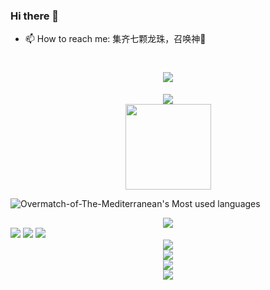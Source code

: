 ### Hi there 👋
- 📫 How to reach me: 集齐七颗龙珠，召唤神🐉
<!--
**Overmatch-of-The-Mediterranean/Overmatch-of-The-Mediterranean** is a ✨ _special_ ✨ repository because its `README.md` (this file) appears on your GitHub profile.

Here are some ideas to get you started:

- 🔭 I’m currently working on ...
- 🌱 I’m currently learning ...
- 👯 I’m looking to collaborate on ...
- 🤔 I’m looking for help with ...
- 💬 Ask me about ...
- 📫 How to reach me: ...
- 😄 Pronouns: ...
- ⚡ Fun fact: ...
-->
<!-- 贪吃蛇 -->
<!-- <img src="./assets/github-contribution-grid-snake.svg" alt=""> -->

<!-- 打字特效 -->
<h1 align="center">
  <a href="https://sunguoqi.com/">
    <img src="https://readme-typing-svg.herokuapp.com/?lines=%22Hello%2C%20HAIR!%22;头发还有很多，继续加油！！!&center=true&size=27">
  </a>
</h1>

<!-- Metrics（GitHub 信息统计） -->
<div align="center">
    <img src="https://metrics.lecoq.io/Overmatch-of-The-Mediterranean?template=classic&config.timezone=Asia%2FShanghai">
</div>

<!-- GitHub Stats Card（GitHub 统计卡片） -->
<div align="center">
    <img height="137px" src="https://github-readme-stats.vercel.app/api?username=Overmatch-of-The-Mediterranean&hide_title=true&hide_border=true&show_icons=trueline_height=21&text_color=000&icon_color=000&bg_color=0,ea6161,ffc64d,fffc4d,52fa5a&theme=graywhite" />
</div>

<!-- Most used languages（使用语言统计） -->
![Overmatch-of-The-Mediterranean's Most used languages](https://github-readme-stats.vercel.app/api/top-langs/?username=Overmatch-of-The-Mediterranean&layout=compact&hide_border=true&langs_count=10)

<!-- Github Profile Trophy（GitHub 资料奖杯） -->
<div align="center">
  <img  src="https://github-profile-trophy.vercel.app/?username=sun0225SUN&theme=gruvbox&row=1&column=7&no-frame=true&no-bg=true" />
</div>

<!-- Shields.io（GitHub 徽章） -->
<span >
	<img  src="https://img.shields.io/badge/-HTML5-E34F26?style=flat-square&logo=html5&logoColor=white" />
	<img  src="https://img.shields.io/badge/-CSS3-1572B6?style=flat-square&logo=css3" />
	<img  src="https://img.shields.io/badge/-JavaScript-oringe?style=flat-square&logo=javascript" />
</span>

<!-- Visitor Badge（GitHub 访客徽章） -->
<div align="center">
    <img  src="https://visitor-badge.glitch.me/badge?page_id=sun0225SUN" />
</div>

<!-- GitHub Readme Activity Graph （GitHub 活动统计图） -->
<div align="center">
    <img src="https://activity-graph.herokuapp.com/graph?username=Overmatch-of-The-Mediterranean&theme=xcode" />
</div>

<!-- 社交统计 -->
<div align="center">
    <img src="https://stats.justsong.cn/api/github?username=Overmatch-of-The-Mediterranean">
</div>

<!-- GitHub streak（GitHub 连续打卡） -->
<div align="center">
    <img  src="https://github-readme-streak-stats.herokuapp.com/?user=DenverCoder1&theme=dark" />
</div>

<!-- 贪吃蛇 -->
<!-- <div align="center">
	<img src="https://cdn.jsdelivr.net/gh/Overmatch-of-The-Mediterranean/Overmatch-of-The-Mediterranean/assets/github-contribution-grid-snake.svg" />
</div> --> 
